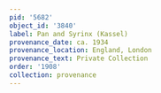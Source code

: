 ```yaml
---
pid: '5682'
object_id: '3840'
label: Pan and Syrinx (Kassel)
provenance_date: ca. 1934
provenance_location: England, London
provenance_text: Private Collection
order: '1908'
collection: provenance
---
```

